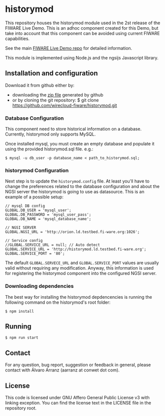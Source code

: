 historymod
==========

This repository houses the historymod module used in the 2st release of the
FIWARE Live Demo. This is an adhoc component created for this Demo, but take
into account that this component can be avoided using current FIWARE
capabilities.

See the main [FIWARE Live Demo repo](https://github.com/telefonicaid/fiware-livedemoapp)
for detailed information.

This module is implemented using Node.js and the ngsijs Javascript library.

Installation and configuration
------------------------------

Download it from github either by:

* downloading the [zip file](https://github.com/wirecloud-fiware/historymod/archive/master.zip) generated by github
* or by cloning the git repository:
  $ git clone https://github.com/wirecloud-fiware/historymod.git

### Database Configuration

This component need to store historical information on a database. Currently,
historymod only supports MySQL.

Once installed mysql, you must create an empty database and populate it using
the provided historymod.sql file. e.g.:

    $ mysql -u db_user -p database_name < path_to_historymod.sql;

### historymod Configuration

Next step is to update the `historymod.config` file. At least you'll have to
change the preferences related to the database configuration and about the
NGSI server the historymod is going to use as datasource. This is an example
of a possible setup:

    // mysql DB config
    GLOBAL.DB_USER = 'mysql_user';
    GLOBAL.DB_PASSWORD = 'mysql_user_pass';
    GLOBAL.DB_NAME = 'mysql_database_name';

    // NGSI SERVER
    GLOBAL.NGSI_URL = 'http://orion.ld.testbed.fi-ware.org:1026';

    // Service config
    //GLOBAL.SERVICE_URL = null; // Auto detect
    GLOBAL.SERVICE_URL = 'http://historymod.ld.testbed.fi-ware.org';
    GLOBAL.SERVICE_PORT = '80';

The default `GLOBAL.SERVECE_URL` and `GLOBAL.SERVICE_PORT` values are usually
valid without requiring any modification. Anyway, this information is used for
registering the historymod component into the configured NGSI server.

### Downloading dependencies

The best way for installing the historymod depdencencies is running the
following command on the historymod's root folder:

    $ npm install


Running
-------

    $ npm run start

Contact
-------

For any question, bug report, suggestion or feedback in general, please contact
with Álvaro Arranz (aarranz at conwet dot com).

License
-------

This code is licensed under GNU Affero General Public License v3 with linking
exception. You can find the license text in the LICENSE file in the repository
root.

